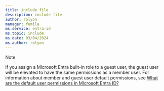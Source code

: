 ```yaml
---
title: include file
description: include file
author: rolyon
manager: femila
ms.service: entra-id
ms.topic: include
ms.date: 03/04/2024
ms.author: rolyon
---
```


> [!NOTE]
> If you assign a Microsoft Entra built-in role to a guest user, the guest user will be elevated to have the same permissions as a member user. For information about member and guest user default permissions, see [What are the default user permissions in Microsoft Entra ID?](../fundamentals/users-default-permissions.md)
